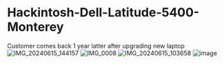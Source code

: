 # Hackintosh-Dell-Latitude-5400-Monterey
Customer comes back 1 year latter after upgrading new laptop
![IMG_20240615_144157](https://github.com/sonvirgo/Hackintosh-Dell-Latitude-5400-Monterey/assets/10823037/1582d6c8-d28e-4854-bf9a-e6ff79777dfb)
![IMG_0008](https://github.com/sonvirgo/Hackintosh-Dell-Latitude-5400-Monterey/assets/10823037/426a8abc-099b-4132-9397-06f8ba4d387c)
![IMG_20240615_103658](https://github.com/sonvirgo/Hackintosh-Dell-Latitude-5400-Monterey/assets/10823037/32fb0e07-8007-4870-8cc2-d9f56a3cd2bc)
![image](https://github.com/sonvirgo/Hackintosh-Dell-Latitude-5400-Monterey/assets/10823037/8b900192-3583-464a-b6f6-f426319e1d6a)
